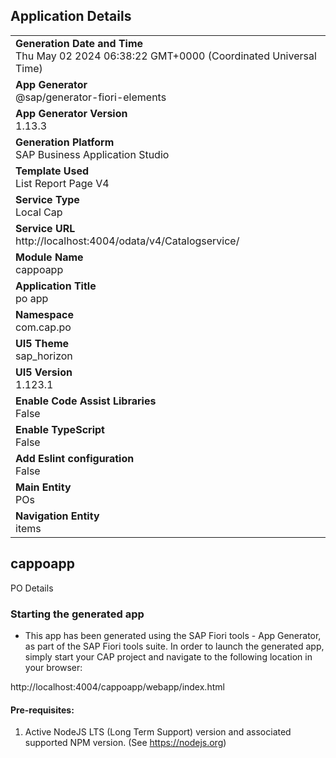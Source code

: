 ## Application Details
|               |
| ------------- |
|**Generation Date and Time**<br>Thu May 02 2024 06:38:22 GMT+0000 (Coordinated Universal Time)|
|**App Generator**<br>@sap/generator-fiori-elements|
|**App Generator Version**<br>1.13.3|
|**Generation Platform**<br>SAP Business Application Studio|
|**Template Used**<br>List Report Page V4|
|**Service Type**<br>Local Cap|
|**Service URL**<br>http://localhost:4004/odata/v4/Catalogservice/
|**Module Name**<br>cappoapp|
|**Application Title**<br>po app|
|**Namespace**<br>com.cap.po|
|**UI5 Theme**<br>sap_horizon|
|**UI5 Version**<br>1.123.1|
|**Enable Code Assist Libraries**<br>False|
|**Enable TypeScript**<br>False|
|**Add Eslint configuration**<br>False|
|**Main Entity**<br>POs|
|**Navigation Entity**<br>items|

## cappoapp

PO Details

### Starting the generated app

-   This app has been generated using the SAP Fiori tools - App Generator, as part of the SAP Fiori tools suite.  In order to launch the generated app, simply start your CAP project and navigate to the following location in your browser:

http://localhost:4004/cappoapp/webapp/index.html

#### Pre-requisites:

1. Active NodeJS LTS (Long Term Support) version and associated supported NPM version.  (See https://nodejs.org)


